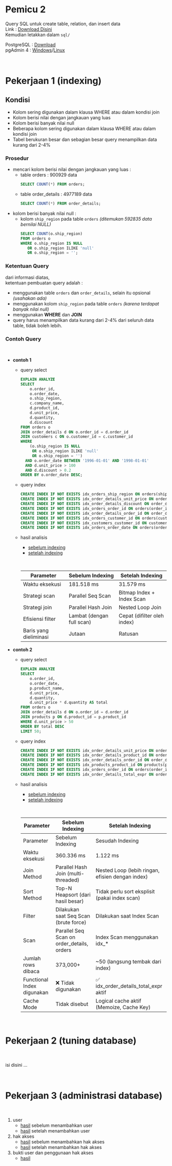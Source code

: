 # Pemicu 2

Query SQL untuk create table, relation, dan insert data  
Link : [Download Disini](https://drive.google.com/file/d/1g_OGEaDeOvwNqglYqdX8l87gs1VicFQ1/view)  
Kemudian letakkan dalam `sql/`  

PostgreSQL : [Download](https://www.enterprisedb.com/downloads/postgres-postgresql-downloads)  
pgAdmin 4 : [Windows](https://www.pgadmin.org/download/pgadmin-4-windows/)/[Linux](https://www.pgadmin.org/download/pgadmin-4-apt/)

<br>

# Pekerjaan 1 (indexing)

## Kondisi

- Kolom sering digunakan dalam klausa WHERE atau dalam kondisi join 
- Kolom berisi nilai dengan jangkauan yang luas 
- Kolom berisi banyak nilai null 
- Beberapa kolom sering digunakan dalam klausa WHERE atau dalam kondisi join 
- Tabel berukuran besar dan sebagian besar query menampilkan data kurang dari 2-4%

### Prosedur

- mencari kolom berisi nilai dengan jangkauan yang luas :
    - table orders : 900929 data
        ```sql
        SELECT COUNT(*) FROM orders;
        ```
    - table order_details : 4977189 data
        ```sql
        SELECT COUNT(*) FROM order_details;
        ```
- kolom berisi banyak nilai null :
    - kolom `ship_region` pada table `orders` *(ditemukan 592835 data bernilai NULL)*
        ```sql
        SELECT COUNT(o.ship_region)
        FROM orders o
        WHERE o.ship_region IS NULL
           OR o.ship_region ILIKE 'null'
           OR o.ship_region = '';
        ```

### Ketentuan Query

dari informasi diatas,  
ketentuan pembuatan query adalah :
- menggunakan table `orders` dan `order_details`, selain itu opsional *(usahakan ada)*
- menggunakan kolom `ship_region` pada table `orders` *(karena terdapat banyak nilai null)*
- menggunakan **WHERE** dan **JOIN**
- query harus menampilkan data kurang dari 2-4% dari seluruh data table, tidak boleh lebih.

### Contoh Query

<br>

- **contoh 1**
    - query select
        ```sql
        EXPLAIN ANALYZE
        SELECT 
            o.order_id,
            o.order_date,
            o.ship_region,
            c.company_name,
            d.product_id,
            d.unit_price,
            d.quantity,
            d.discount
        FROM orders o
        JOIN order_details d ON o.order_id = d.order_id
        JOIN customers c ON o.customer_id = c.customer_id
        WHERE 
            (o.ship_region IS NULL
             OR o.ship_region ILIKE 'null'
             OR o.ship_region = '')
          AND o.order_date BETWEEN '1996-01-01' AND '1998-01-01'
          AND d.unit_price > 100
          AND d.discount > 0.2
        ORDER BY o.order_date DESC;
        ```
    - query index
        ```sql
        CREATE INDEX IF NOT EXISTS idx_orders_ship_region ON orders(ship_region);
        CREATE INDEX IF NOT EXISTS idx_order_details_unit_price ON order_details(unit_price);
        CREATE INDEX IF NOT EXISTS idx_order_details_discount ON order_details(discount);
        CREATE INDEX IF NOT EXISTS idx_orders_order_id ON orders(order_id);
        CREATE INDEX IF NOT EXISTS idx_order_details_order_id ON order_details(order_id);
        CREATE INDEX IF NOT EXISTS idx_orders_customer_id ON orders(customer_id);
        CREATE INDEX IF NOT EXISTS idx_customers_customer_id ON customers(customer_id);
        CREATE INDEX IF NOT EXISTS idx_orders_order_date ON orders(order_date);
        ```
    - hasil analisis
        - [sebelum indexing](/image/indexing/indexing_1_sebelum.png)
        - [setelah indexing](/image/indexing/indexing_1_setelah.png)

        &nbsp;

        | **Parameter**            | **Sebelum Indexing**            | **Setelah Indexing**              |
        |--------------------------|----------------------------------|-----------------------------------|
        | Waktu eksekusi           | 181.518 ms                       | 31.579 ms                         |
        | Strategi scan            | Parallel Seq Scan               | Bitmap Index + Index Scan        |
        | Strategi join            | Parallel Hash Join              | Nested Loop Join                 |
        | Efisiensi filter         | Lambat (dengan full scan)       | Cepat (difilter oleh index)      |
        | Baris yang dieliminasi   | Jutaan                           | Ratusan                           |

- **contoh 2**
    - query select
        ```sql
        EXPLAIN ANALYZE
        SELECT 
            o.order_id,
            o.order_date,
            p.product_name,
            d.unit_price,
            d.quantity,
            d.unit_price * d.quantity AS total
        FROM orders o
        JOIN order_details d ON o.order_id = d.order_id
        JOIN products p ON d.product_id = p.product_id
        WHERE d.unit_price > 50
        ORDER BY total DESC
        LIMIT 50;
        ```
    - query index
        ```sql
        CREATE INDEX IF NOT EXISTS idx_order_details_unit_price ON order_details(unit_price);
        CREATE INDEX IF NOT EXISTS idx_order_details_product_id ON order_details(product_id);
        CREATE INDEX IF NOT EXISTS idx_order_details_order_id ON order_details(order_id);
        CREATE INDEX IF NOT EXISTS idx_products_product_id ON products(product_id);
        CREATE INDEX IF NOT EXISTS idx_orders_order_id ON orders(order_id);
        CREATE INDEX IF NOT EXISTS idx_order_details_total_expr ON order_details ((unit_price * quantity));
        ```
    - hasil analisis
        - [sebelum indexing](/image/indexing/indexing_2_sebelum.png)
        - [setelah indexing](/image/indexing/indexing_2_setelah.png)

        &nbsp;

        | **Parameter**            | **Sebelum Indexing**            | **Setelah Indexing**              |
        |--------------------------|----------------------------------|-----------------------------------|
        | Parameter | Sebelum Indexing | Sesudah Indexing |
        | Waktu eksekusi | 360.336 ms | 1.122 ms |
        | Join Method | Parallel Hash Join (multi-threaded) | Nested Loop (lebih ringan, efisien dengan index) |
        | Sort Method | Top-N Heapsort (dari hasil besar) | Tidak perlu sort eksplisit (pakai index scan) |
        | Filter | Dilakukan saat Seq Scan (brute force) | Dilakukan saat Index Scan |
        | Scan | Parallel Seq Scan on order_details, orders | Index Scan menggunakan idx_* |
        | Jumlah rows dibaca | 373,000+ | ~50 (langsung tembak dari index) |
        | Functional Index digunakan | ❌ Tidak digunakan | ✅ idx_order_details_total_expr aktif |
        | Cache Mode | Tidak disebut | Logical cache aktif (Memoize, Cache Key) |

<br>

# Pekerjaan 2 (tuning database)

<br>

isi disini ...

<br>

# Pekerjaan 3 (administrasi database)

<br>

1. user
    - [hasil](/image/administration/tambah_user_sebelum.png) sebelum menambahkan user
    - [hasil](/image/administration/tambah_user_setelah.png) setelah menambahkan user
2. hak akses
    - [hasil](/image/administration/hak_akses_sebelum.png) sebelum menambahkan hak akses
    - [hasil](/image/administration/hak_akses_setelah.png) setelah menambahkan hak akses
3. bukti user dan penggunaan hak akses
    - [hasil](/image/administration/bukti/)

<br>